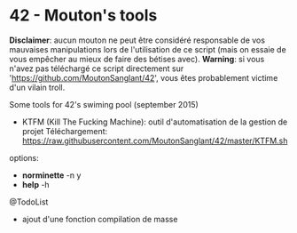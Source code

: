 42 - Mouton's tools
===================

**Disclaimer**: aucun mouton ne peut être considéré responsable de vos mauvaises manipulations lors de l'utilisation de ce script (mais on essaie de vous empêcher au mieux de faire des bétises avec).
**Warning**: si vous n'avez pas téléchargé ce script directement sur 'https://github.com/MoutonSanglant/42', vous êtes probablement victime d'un vilain troll.

Some tools for 42's swiming pool (september 2015)
- KTFM (Kill The Fucking Machine): outil d'automatisation de la gestion de projet
Téléchargement: https://raw.githubusercontent.com/MoutonSanglant/42/master/KTFM.sh

options:
* **norminette** -n y
* **help** -h

@TodoList
- ajout d'une fonction compilation de masse
